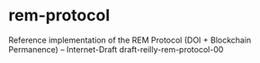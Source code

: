 # rem-protocol
Reference implementation of the REM Protocol (DOI + Blockchain Permanence) – Internet-Draft draft-reilly-rem-protocol-00
